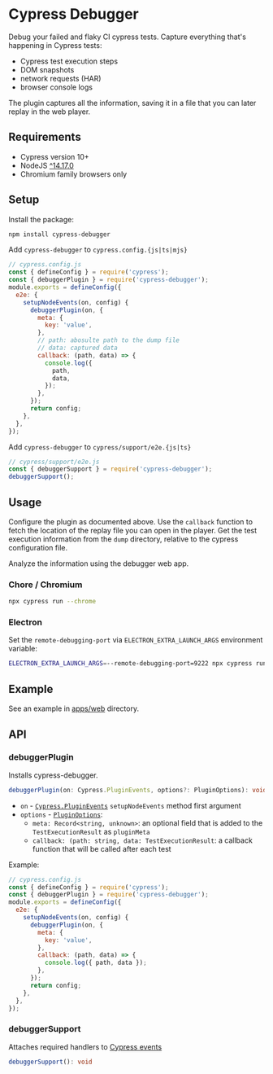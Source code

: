 # Cypress Debugger

Debug your failed and flaky CI cypress tests. Capture everything that's happening in Cypress tests:

- Cypress test execution steps
- DOM snapshots
- network requests (HAR)
- browser console logs

The plugin captures all the information, saving it in a file that you can later replay in the web player.

## Requirements

- Cypress version 10+
- NodeJS [^14.17.0](https://docs.cypress.io/guides/getting-started/installing-cypress#:~:text=If%20you're%20using%20npm,Node.js%2014.x)
- Chromium family browsers only

## Setup

Install the package:

```sh
npm install cypress-debugger
```

Add `cypress-debugger` to `cypress.config.{js|ts|mjs}`

```js
// cypress.config.js
const { defineConfig } = require('cypress');
const { debuggerPlugin } = require('cypress-debugger');
module.exports = defineConfig({
  e2e: {
    setupNodeEvents(on, config) {
      debuggerPlugin(on, {
        meta: {
          key: 'value',
        },
        // path: abosulte path to the dump file
        // data: captured data
        callback: (path, data) => {
          console.log({
            path,
            data,
          });
        },
      });
      return config;
    },
  },
});
```

Add `cypress-debugger` to `cypress/support/e2e.{js|ts}`

```js
// cypress/support/e2e.js
const { debuggerSupport } = require('cypress-debugger');
debuggerSupport();
```

## Usage

Configure the plugin as documented above. Use the `callback` function to fetch the location of the replay file you can open in the player. Get the test execution information from the `dump` directory, relative to the cypress configuration file.

Analyze the information using the debugger web app.

### Chore / Chromium

```sh
npx cypress run --chrome
```

### Electron

Set the `remote-debugging-port` via `ELECTRON_EXTRA_LAUNCH_ARGS` environment variable:

```sh
ELECTRON_EXTRA_LAUNCH_ARGS=--remote-debugging-port=9222 npx cypress run --browser electron
```

## Example

See an example in [apps/web](https://github.com/currents-dev/cypress-debugger//blob/main/apps/web) directory.

## API

### debuggerPlugin

Installs cypress-debugger.

```ts
debuggerPlugin(on: Cypress.PluginEvents, options?: PluginOptions): void
```

- `on` - [`Cypress.PluginEvents`](https://docs.cypress.io/guides/tooling/plugins-guide) `setupNodeEvents` method first argument
- `options` - [`PluginOptions`](./packages/plugin/src/types.ts):
  - `meta: Record<string, unknown>`: an optional field that is added to the `TestExecutionResult` as `pluginMeta`
  - `callback: (path: string, data: TestExecutionResult`: a callback function that will be called after each test

Example:

```js
// cypress.config.js
const { defineConfig } = require('cypress');
const { debuggerPlugin } = require('cypress-debugger');
module.exports = defineConfig({
  e2e: {
    setupNodeEvents(on, config) {
      debuggerPlugin(on, {
        meta: {
          key: 'value',
        },
        callback: (path, data) => {
          console.log({ path, data });
        },
      });
      return config;
    },
  },
});
```

### debuggerSupport

Attaches required handlers to [Cypress events](https://docs.cypress.io/api/cypress-api/catalog-of-events)

```ts
debuggerSupport(): void
```
